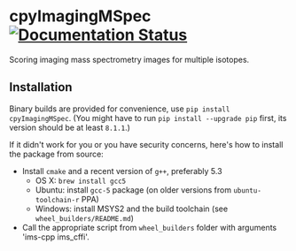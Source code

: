 # cpyImagingMSpec [![Documentation Status](https://readthedocs.org/projects/cpyimagingmspec/badge/?version=latest)](http://cpyimagingmspec.readthedocs.org/en/latest/?badge=latest)

Scoring imaging mass spectrometry images for multiple isotopes.

## Installation

Binary builds are provided for convenience, use `pip install cpyImagingMSpec`.
(You might have to run `pip install --upgrade pip` first, its version should be at least `8.1.1`.)

If it didn't work for you or you have security concerns, here's how to install the package from source:
- Install `cmake` and a recent version of `g++`, preferably 5.3
  - OS X: `brew install gcc5`
  - Ubuntu: install `gcc-5` package (on older versions from `ubuntu-toolchain-r` PPA)
  - Windows: install MSYS2 and the build toolchain (see `wheel_builders/README.md`)
- Call the appropriate script from `wheel_builders` folder with arguments 'ims-cpp ims_cffi'.
